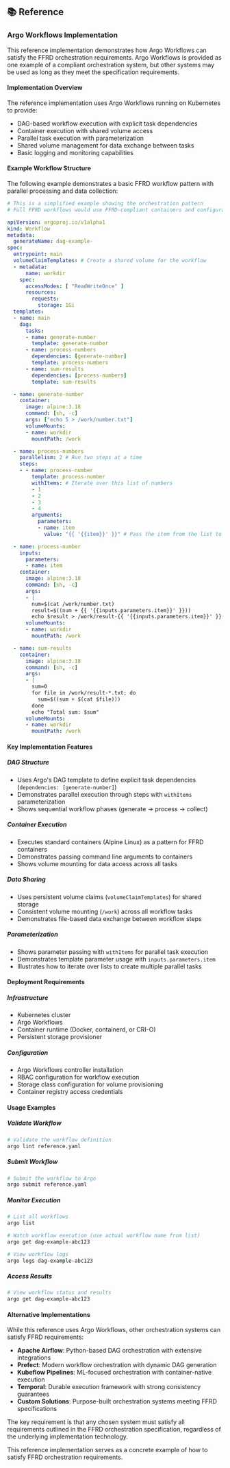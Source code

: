 ## 📚 Reference

### Argo Workflows Implementation

This reference implementation demonstrates how Argo Workflows can satisfy the FFRD orchestration requirements. Argo Workflows is provided as one example of a compliant orchestration system, but other systems may be used as long as they meet the specification requirements.

#### Implementation Overview

The reference implementation uses Argo Workflows running on Kubernetes to provide:

- DAG-based workflow execution with explicit task dependencies
- Container execution with shared volume access
- Parallel task execution with parameterization
- Shared volume management for data exchange between tasks
- Basic logging and monitoring capabilities

#### Example Workflow Structure

The following example demonstrates a basic FFRD workflow pattern with parallel processing and data collection:

```yaml
# This is a simplified example showing the orchestration pattern
# Full FFRD workflows would use FFRD-compliant containers and configurations

apiVersion: argoproj.io/v1alpha1
kind: Workflow
metadata:
  generateName: dag-example-
spec:
  entrypoint: main
  volumeClaimTemplates: # Create a shared volume for the workflow
  - metadata:
      name: workdir
    spec:
      accessModes: [ "ReadWriteOnce" ]
      resources:
        requests:
          storage: 1Gi
  templates:
  - name: main
    dag:
      tasks:
      - name: generate-number
        template: generate-number
      - name: process-numbers
        dependencies: [generate-number]
        template: process-numbers
      - name: sum-results
        dependencies: [process-numbers]
        template: sum-results

  - name: generate-number
    container:
      image: alpine:3.18
      command: [sh, -c]
      args: ["echo 5 > /work/number.txt"]
      volumeMounts:
      - name: workdir
        mountPath: /work

  - name: process-numbers
    parallelism: 2 # Run two steps at a time
    steps:
    - - name: process-number
        template: process-number
        withItems: # Iterate over this list of numbers
        - 1
        - 2
        - 3
        - 4
        arguments:
          parameters:
          - name: item
            value: "{{ '{{item}}' }}" # Pass the item from the list to the process-number template

  - name: process-number
    inputs:
      parameters:
      - name: item
    container:
      image: alpine:3.18
      command: [sh, -c]
      args:
      - |
        num=$(cat /work/number.txt)
        result=$((num + {{ '{{inputs.parameters.item}}' }}))
        echo $result > /work/result-{{ '{{inputs.parameters.item}}' }}.txt
      volumeMounts:
      - name: workdir
        mountPath: /work

  - name: sum-results
    container:
      image: alpine:3.18
      command: [sh, -c]
      args:
      - |
        sum=0
        for file in /work/result-*.txt; do
          sum=$((sum + $(cat $file)))
        done
        echo "Total sum: $sum"
      volumeMounts:
      - name: workdir
        mountPath: /work
```

#### Key Implementation Features

##### DAG Structure
- Uses Argo's DAG template to define explicit task dependencies (`dependencies: [generate-number]`)
- Demonstrates parallel execution through steps with `withItems` parameterization
- Shows sequential workflow phases (generate → process → collect)

##### Container Execution
- Executes standard containers (Alpine Linux) as a pattern for FFRD containers
- Demonstrates passing command line arguments to containers
- Shows volume mounting for data access across all tasks

##### Data Sharing
- Uses persistent volume claims (`volumeClaimTemplates`) for shared storage
- Consistent volume mounting (`/work`) across all workflow tasks
- Demonstrates file-based data exchange between workflow steps

##### Parameterization
- Shows parameter passing with `withItems` for parallel task execution
- Demonstrates template parameter usage with `inputs.parameters.item`
- Illustrates how to iterate over lists to create multiple parallel tasks

#### Deployment Requirements

##### Infrastructure
- Kubernetes cluster
- Argo Workflows
- Container runtime (Docker, containerd, or CRI-O)
- Persistent storage provisioner

##### Configuration
- Argo Workflows controller installation
- RBAC configuration for workflow execution
- Storage class configuration for volume provisioning
- Container registry access credentials

#### Usage Examples

##### Validate Workflow
```bash
# Validate the workflow definition
argo lint reference.yaml
```

##### Submit Workflow
```bash
# Submit the workflow to Argo
argo submit reference.yaml
```

##### Monitor Execution
```bash
# List all workflows
argo list

# Watch workflow execution (use actual workflow name from list)
argo get dag-example-abc123

# View workflow logs
argo logs dag-example-abc123
```

##### Access Results
```bash
# View workflow status and results
argo get dag-example-abc123
```

#### Alternative Implementations

While this reference uses Argo Workflows, other orchestration systems can satisfy FFRD requirements:

- **Apache Airflow**: Python-based DAG orchestration with extensive integrations
- **Prefect**: Modern workflow orchestration with dynamic DAG generation  
- **Kubeflow Pipelines**: ML-focused orchestration with container-native execution
- **Temporal**: Durable execution framework with strong consistency guarantees
- **Custom Solutions**: Purpose-built orchestration systems meeting FFRD specifications

The key requirement is that any chosen system must satisfy all requirements outlined in the FFRD orchestration specification, regardless of the underlying implementation technology.

This reference implementation serves as a concrete example of how to satisfy FFRD orchestration requirements.